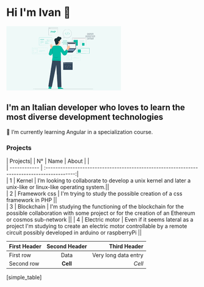 # Hi I'm Ivan 👋
![image](./images.png)
## I'm an Italian **developer** who loves to learn the most diverse development technologies
<!--
**Ivztoz8/Ivztoz8** is a ✨ _special_ ✨ repository because its `README.md` (this file) appears on your GitHub profile.

Here are some ideas to get you started:

- 🔭 I’m currently working on ...
- 🌱 I’m currently learning ...
- 👯 I’m looking to collaborate on ...
- 🤔 I’m looking for help with ...
- 💬 Ask me about ...
- 📫 How to reach me: ...
- 😄 Pronouns: ...
- ⚡ Fun fact: ...
-->
 🌱 I’m currently learning Angular in a specialization course. 
 
 
### Projects 

| Projects|
| N° | Name | About                    |   |  
| ------------ | :------------------------------------------------------------------------------------------:|  
| 1 | Kernel | I’m looking to collaborate to develop a unix kernel and later a unix-like or linux-like operating system.||  
| 2 | Framework css | I'm trying to study the possible creation of a css framework in PHP      ||  
| 3 | Blockchain     | I'm studying the functioning of the blockchain for the possible collaboration with some project or for the creation of an Ethereum or cosmos sub-network   ||
| 4 | Electric motor | Even if it seems lateral as a project I'm studying to create an electric motor controllable by a remote circuit possibly developed in arduino or raspberryPi ||


| First Header | Second Header |         Third Header |  
| :----------- | :-----------: | -------------------: |  
| First row    |      Data     | Very long data entry |  
| Second row   |    **Cell**   |               *Cell* |  
[simple_table]
